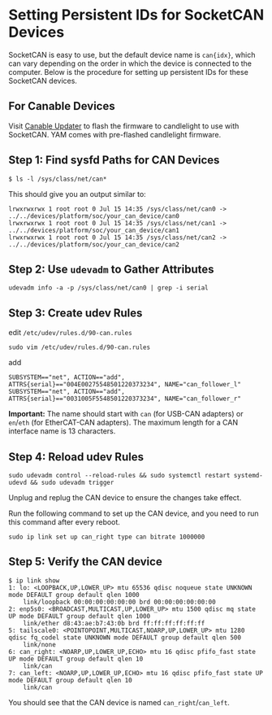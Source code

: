 # Setting Persistent IDs for SocketCAN Devices

SocketCAN is easy to use, but the default device name is `can{idx}`, which can vary depending on the order in which the device is connected to the computer. Below is the procedure for setting up persistent IDs for these SocketCAN devices.

## For Canable Devices
Visit [Canable Updater](https://canable.io/updater/) to flash the firmware to candlelight to use with SocketCAN. YAM comes with pre-flashed candlelight firmware.

## Step 1: Find sysfd Paths for CAN Devices

```shell
$ ls -l /sys/class/net/can*
```

This should give you an output similar to:
```shell
lrwxrwxrwx 1 root root 0 Jul 15 14:35 /sys/class/net/can0 -> ../../devices/platform/soc/your_can_device/can0
lrwxrwxrwx 1 root root 0 Jul 15 14:35 /sys/class/net/can1 -> ../../devices/platform/soc/your_can_device/can1
lrwxrwxrwx 1 root root 0 Jul 15 14:35 /sys/class/net/can2 -> ../../devices/platform/soc/your_can_device/can2
```

## Step 2: Use `udevadm` to Gather Attributes
```shell
udevadm info -a -p /sys/class/net/can0 | grep -i serial
```

## Step 3: Create udev Rules
edit `/etc/udev/rules.d/90-can.rules`
```shell
sudo vim /etc/udev/rules.d/90-can.rules
```
add
```
SUBSYSTEM=="net", ACTION=="add", ATTRS{serial}=="004E00275548501220373234", NAME="can_follower_l"
SUBSYSTEM=="net", ACTION=="add", ATTRS{serial}=="0031005F5548501220373234", NAME="can_follower_r"
```

**Important:** The name should start with `can` (for USB-CAN adapters) or `en`/`eth` (for EtherCAT-CAN adapters). The maximum length for a CAN interface name is 13 characters.

## Step 4: Reload udev Rules
```shell
sudo udevadm control --reload-rules && sudo systemctl restart systemd-udevd && sudo udevadm trigger
```

Unplug and replug the CAN device to ensure the changes take effect.

Run the following command to set up the CAN device, and you need to run this command after every reboot.
```
sudo ip link set up can_right type can bitrate 1000000
```

## Step 5: Verify the CAN device
```shell
$ ip link show
1: lo: <LOOPBACK,UP,LOWER_UP> mtu 65536 qdisc noqueue state UNKNOWN mode DEFAULT group default qlen 1000
    link/loopback 00:00:00:00:00:00 brd 00:00:00:00:00:00
2: enp5s0: <BROADCAST,MULTICAST,UP,LOWER_UP> mtu 1500 qdisc mq state UP mode DEFAULT group default qlen 1000
    link/ether d8:43:ae:b7:43:0b brd ff:ff:ff:ff:ff:ff
5: tailscale0: <POINTOPOINT,MULTICAST,NOARP,UP,LOWER_UP> mtu 1280 qdisc fq_codel state UNKNOWN mode DEFAULT group default qlen 500
    link/none
6: can_right: <NOARP,UP,LOWER_UP,ECHO> mtu 16 qdisc pfifo_fast state UP mode DEFAULT group default qlen 10
    link/can
7: can_left: <NOARP,UP,LOWER_UP,ECHO> mtu 16 qdisc pfifo_fast state UP mode DEFAULT group default qlen 10
    link/can
```

You should see that the CAN device is named `can_right`/`can_left`.
